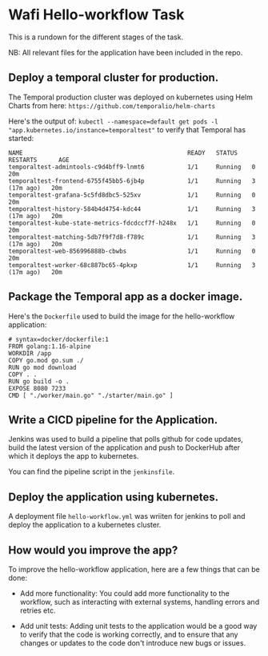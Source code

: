 # Wafi Hello-workflow Task

This is a rundown for the different stages of the task.

NB: All relevant files for the application have been included in the repo.

## Deploy a temporal cluster for production.

The Temporal production cluster was deployed on kubernetes using Helm Charts from here: `https://github.com/temporalio/helm-charts` 

Here's the output of: `kubectl --namespace=default get pods -l "app.kubernetes.io/instance=temporaltest"` to verify that Temporal has started:

```
NAME                                              READY   STATUS    RESTARTS      AGE
temporaltest-admintools-c9d4bff9-lnmt6            1/1     Running   0             20m
temporaltest-frontend-6755f45bb5-6jb4p            1/1     Running   3 (17m ago)   20m
temporaltest-grafana-5c5fd8dbc5-525xv             1/1     Running   0             20m
temporaltest-history-584b4d4754-kdc44             1/1     Running   3 (17m ago)   20m
temporaltest-kube-state-metrics-fdcdccf7f-h248x   1/1     Running   0             20m
temporaltest-matching-5db7f9f7d8-f789c            1/1     Running   3 (17m ago)   20m
temporaltest-web-856996888b-cbwbs                 1/1     Running   0             20m
temporaltest-worker-68c887bc65-4pkxp              1/1     Running   3 (17m ago)   20m
```

## Package the Temporal app as a docker image.

Here's the `Dockerfile` used to build the image for the hello-workflow application: 

```
# syntax=docker/dockerfile:1
FROM golang:1.16-alpine
WORKDIR /app
COPY go.mod go.sum ./
RUN go mod download
COPY . .
RUN go build -o .
EXPOSE 8080 7233
CMD [ "./worker/main.go" "./starter/main.go" ]
```

## Write a CICD pipeline for the Application.

Jenkins was used to build a pipeline that polls github for code updates, build the latest version of the application and push to DockerHub after which it deploys the app to kubernetes. 

You can find the pipeline script in the `jenkinsfile`.


## Deploy the application using kubernetes.

A deployment file `hello-workflow.yml` was wriiten for jenkins to poll and deploy the application to a kubernetes cluster.


## How would you improve the app?

To improve the hello-workflow application, here are a few things that can be done:

- Add more functionality: You could add more functionality to the workflow, such as interacting with external systems, handling errors and retries etc.

- Add unit tests: Adding unit tests to the application would be a good way to verify that the code is working correctly, and to ensure that any changes or updates to the code don't introduce new bugs or issues.












